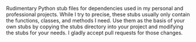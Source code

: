 Rudimentary Python stub files for dependencies used in my personal and
professional projects. While I try to precise, these stubs usually only
contain the functions, classes, and methods I need. Use them as the basis
of your own stubs by copying the stubs directory into your project and
modifying the stubs for your needs. I gladly accept pull requests for those
changes.
